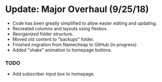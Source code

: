 # Update: Major Overhaul (9/25/18)

- Code has been greatly simplified to allow easier editing and updating.
- Recreated columns and layouts using flexbox.
- Reorganized folder structure.
- Moved old content to "backups" folder.
- Finished migration from Namecheap to GitHub (in progress).
- Added "shake" animation to homepage buttons.

### TODO

- Add subscriber input box to homepage.
